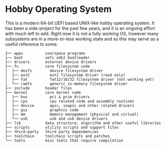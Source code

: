 # Hobby Operating System

This is a modern 64-bit UEFI based UNIX-like hobby operating system. It has been a side-project
for the past few years, and it is an ongoing effort with much left to add. Right now it is not
a fully working OS, however many subsystems are in a more-or-less working state and so this may 
serve as a useful reference to some.

```
├── apps          userspace programs
├── boot          uefi edk2 bootloader
├── drivers       external device drivers
├── fs            core filesystem code
│  ├── devfs        device filesystem driver
│  ├── ext2         ext2 filesystem driver (read only)
|  ├── fat          fat12/16/32 filesystem driver (not working yet)
│  └── ramfs        generic in-memory filesystem driver 
├── include       header files
├── kernel        core kernel code
│  ├── bus          pci & pcie drivers
│  ├── cpu          cpu related code and assembly routines
│  ├── device       apic, ioapic and other related drivers
│  ├── gui          graphics code
│  ├── mm           memory management (physical and virtual)
│  └── usb          usb and usb device drivers
├── lib           data structure, algorithm and other useful libraries
├── scripts       utility scripts and support files
├── third-party   third party dependencies
├── toolchain     toolchain scripts and patches
└── tools         misc tools that require compilation 
``` 
